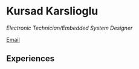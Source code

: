 # Kursad Karslioglu
_Electronic Technician/Embedded System Designer_ <br>

[Email](mailto:kursadkarslioglu@gmail.com)

## Experiences
